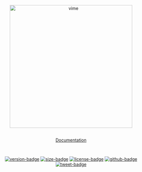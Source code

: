 <div align="center">
  <a href="#">
    <img
      width="400px"
      alt="vime"
      src="https://raw.githubusercontent.com/vime-js/vime/master/static/brand/vime-lite--dark.svg?sanitize=true"
    />
  </a>

  <br />
  <br />

  [Documentation][vime-docs]

  <br />

  [![version-badge]][package]
  [![size-badge]][size]
  [![license-badge]][license]
  [![github-badge]][github]
  [![tweet-badge]][tweet]
</div>

[package]: https://www.npmjs.com/package/@vime-js/lite
[version-badge]: https://img.shields.io/npm/v/@vime-js/lite?style=flat-square
[size]: https://bundlephobia.com/result?p=@vime-js/lite
[size-badge]: https://img.shields.io/bundlephobia/minzip/@vime-js/lite?label=min%2Bgzip&style=flat-square
[license]: https://github.com/vime-js/vime/blob/master/LICENSE
[license-badge]: https://img.shields.io/github/license/vime-js/vime?color=blue&style=flat-square
[tweet]: https://twitter.com/intent/tweet?text=Check%20out%20Vime%20%28https%3A%2F%2Fgithub.com%2Fvime-js%2Fvime%29%2C%20it%20makes%20embedding%20and%20using%20media%20players%20for%20the%20web%20simple.%20It%20supports%20Html5%2C%20YouTube%2C%20Dailymotion%2C%20Vimeo%20and%20more%20to%20come%21
[tweet-badge]: https://img.shields.io/twitter/url?style=social&url=https%3A%2F%2Fgithub.com%2Fvime-js%2Fvime
[github]: https://github.com/vime-js/vime
[github-badge]: https://img.shields.io/github/stars/vime-js/vime?style=social
[vime-docs]: https://vime-js.com/lite
